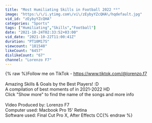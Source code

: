```yaml
---
title: "Most Humiliating Skills in Football 2022 ᴴᴰ"
image: "https:\/\/i.ytimg.com\/vi\/zEybyYZcQHA\/hqdefault.jpg"
vid_id: "zEybyYZcQHA"
categories: "Sports"
tags: ["Humiliating","Skills","Football"]
date: "2021-10-24T02:33:52+03:00"
vid_date: "2021-10-22T11:00:41Z"
duration: "PT10M17S"
viewcount: "181548"
likeCount: "6457"
dislikeCount: "67"
channel: "Lorenzo F7"
---
```

{% raw %}Follow me on TikTok - <a rel="nofollow" target="blank" href="https://www.tiktok.com/@lorenzo.f7">https://www.tiktok.com/@lorenzo.f7</a><br /><br />Amazing Skills &amp; Goals by the Best Players! :D<br />A compilation of best moments of in 2021-2022 HD<br />Click &quot;Show more&quot; to find the name of the songs and more info<br /><br />Video Produced by: Lorenzo F7<br />Computer used: Macbook Pro 15' Retina<br />Software used: Final Cut Pro X, After Effects CC{% endraw %}
